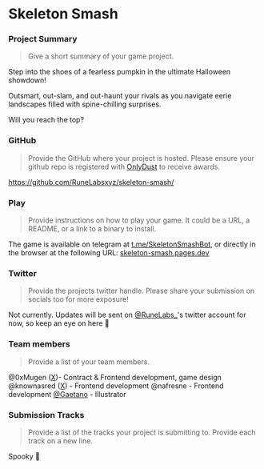 # Skeleton Smash

### Project Summary
> Give a short summary of your game project.

Step into the shoes of a fearless pumpkin in the ultimate Halloween showdown!

Outsmart, out-slam, and out-haunt your rivals as you navigate eerie landscapes filled with spine-chilling surprises.

Will you reach the top?

### GitHub
> Provide the GitHub where your project is hosted. Please ensure your github repo is registered with [OnlyDust](https://app.onlydust.com/p/create) to receive awards.

https://github.com/RuneLabsxyz/skeleton-smash/

### Play
> Provide instructions on how to play your game. It could be a URL, a README, or a link to a binary to install.

The game is available on telegram at [t.me/SkeletonSmashBot](https://t.me/SkeletonSmashBot), or directly in the browser at the following URL: [skeleton-smash.pages.dev](https://skeleton-smash.pages.dev)

### Twitter
> Provide the projects twitter handle. Please share your submission on socials too for more exposure!

Not currently. Updates will be sent on [@RuneLabs_](https://x.com/RuneLabs_)'s twitter account for now, so keep an eye on here 👀

### Team members
> Provide a list of your team members.

@0xMugen ([X](https://x.com/0xMugen_))- Contract & Frontend development, game design
@knownasred ([X](https://x.com/knownas_red)) - Frontend development
@nafresne - Frontend development
[@Gaetano](https://www.artstation.com/gaetanocarlucci) - Illustrator

### Submission Tracks
> Provide a list of the tracks your project is submitting to. Provide each track on a new line.

Spooky 👻
